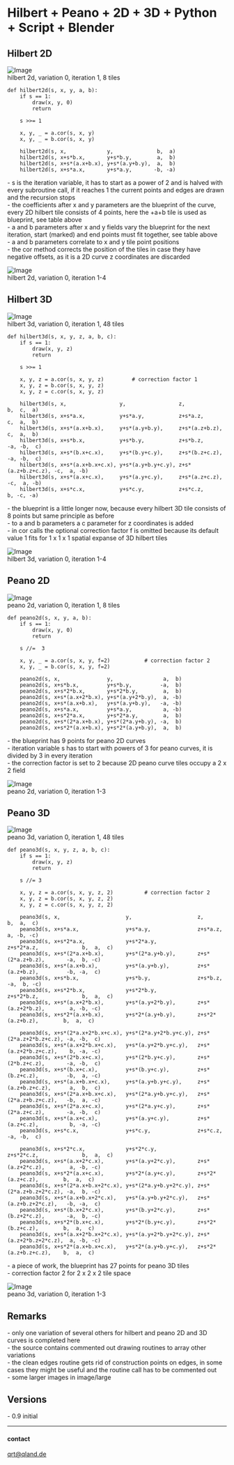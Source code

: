 # **Hilbert + Peano + 2D + 3D + Python + Script + Blender**

## **Hilbert 2D**

![Image](images/hilbert2d_var0.png)  
hilbert 2d, variation 0, iteration 1, 8 tiles

```
def hilbert2d(s, x, y, a, b):
    if s == 1:
        draw(x, y, 0)
        return

    s >>= 1

    x, y, _ = a.cor(s, x, y)           
    x, y, _ = b.cor(s, x, y)

    hilbert2d(s, x,             y,              b,  a)
    hilbert2d(s, x+s*b.x,       y+s*b.y,        a,  b)
    hilbert2d(s, x+s*(a.x+b.x), y+s*(a.y+b.y),  a,  b)
    hilbert2d(s, x+s*a.x,       y+s*a.y,       -b, -a)
```

\- s is the iteration variable, it has to start as a power of 2 and is halved with every subroutine call, if it reaches 1 the current points and edges are drawn and the recursion stops  
\- the coefficients after x and y parameters are the blueprint of the curve, every 2D hilbert tile consists of 4 points, here the +a+b tile is used as blueprint, see table above  
\- a and b parameters after x and y fields vary the blueprint for the next iteration, start (marked) and end points must fit together, see table above  
\- a and b parameters correlate to x and y tile point positions  
\- the cor method corrects the position of the tiles in case they have negative offsets, as it is a 2D curve z coordinates are discarded

![Image](images/hilbert2d_1_4r.png)  
hilbert 2d, variation 0, iteration 1-4

## **Hilbert 3D**

![Image](images/hilbert3d_var0.png)  
hilbert 3d, variation 0, iteration 1, 48 tiles

```
def hilbert3d(s, x, y, z, a, b, c):
    if s == 1:
        draw(x, y, z)
        return

    s >>= 1
    
    x, y, z = a.cor(s, x, y, z)         # correction factor 1
    x, y, z = b.cor(s, x, y, z)
    x, y, z = c.cor(s, x, y, z)

    hilbert3d(s, x,                 y,                 z,                  b,  c,  a)
    hilbert3d(s, x+s*a.x,           y+s*a.y,           z+s*a.z,            c,  a,  b)
    hilbert3d(s, x+s*(a.x+b.x),     y+s*(a.y+b.y),     z+s*(a.z+b.z),      c,  a,  b)
    hilbert3d(s, x+s*b.x,           y+s*b.y,           z+s*b.z,           -a, -b,  c)
    hilbert3d(s, x+s*(b.x+c.x),     y+s*(b.y+c.y),     z+s*(b.z+c.z),     -a, -b,  c)
    hilbert3d(s, x+s*(a.x+b.x+c.x), y+s*(a.y+b.y+c.y), z+s*(a.z+b.z+c.z), -c,  a, -b)
    hilbert3d(s, x+s*(a.x+c.x),     y+s*(a.y+c.y),     z+s*(a.z+c.z),     -c,  a, -b)
    hilbert3d(s, x+s*c.x,           y+s*c.y,           z+s*c.z,            b, -c, -a)
```

\- the blueprint is a little longer now, because every hilbert 3D tile consists of 8 points but same principle as before  
\- to a and b parameters a c parameter for z coordinates is added  
\- in cor calls the optional correction factor f is omitted because its default value 1 fits for 1 x 1 x 1 spatial expanse of 3D hilbert tiles

![Image](images/hilbert3d_1_4r.png)  
hilbert 3d, variation 0, iteration 1-4

## **Peano 2D**

![Image](images/peano2d_var0.png)  
peano 2d, variation 0, iteration 1, 8 tiles

```
def peano2d(s, x, y, a, b):
    if s == 1:
        draw(x, y, 0)
        return

    s //=  3

    x, y, _ = a.cor(s, x, y, f=2)           # correction factor 2
    x, y, _ = b.cor(s, x, y, f=2)

    peano2d(s, x,               y,                a,  b)
    peano2d(s, x+s*b.x,         y+s*b.y,         -a,  b)
    peano2d(s, x+s*2*b.x,       y+s*2*b.y,        a,  b)
    peano2d(s, x+s*(a.x+2*b.x), y+s*(a.y+2*b.y),  a, -b)
    peano2d(s, x+s*(a.x+b.x),   y+s*(a.y+b.y),   -a, -b)
    peano2d(s, x+s*a.x,         y+s*a.y,          a, -b)
    peano2d(s, x+s*2*a.x,       y+s*2*a.y,        a,  b)
    peano2d(s, x+s*(2*a.x+b.x), y+s*(2*a.y+b.y), -a,  b)
    peano2d(s, x+s*2*(a.x+b.x), y+s*2*(a.y+b.y),  a,  b)
```

\- the blueprint has 9 points for peano 2D curves  
\- iteration variable s has to start with powers of 3 for peano curves, it is divided by 3 in every iteration  
\- the correction factor is set to 2 because 2D peano curve tiles occupy a 2 x 2 field

![Image](images/peano2d_1_3r.png)  
peano 2d, variation 0, iteration 1-3

## **Peano 3D**

![Image](images/peano3d_var0.png)  
peano 3d, variation 0, iteration 1, 48 tiles

```
def peano3d(s, x, y, z, a, b, c):
    if s == 1:
        draw(x, y, z)
        return

    s //= 3

    x, y, z = a.cor(s, x, y, z, 2)          # correction factor 2
    x, y, z = b.cor(s, x, y, z, 2)
    x, y, z = c.cor(s, x, y, z, 2)

    peano3d(s, x,                     y,                     z,                      b,  a,  c)
    peano3d(s, x+s*a.x,               y+s*a.y,               z+s*a.z,                a, -b, -c)
    peano3d(s, x+s*2*a.x,             y+s*2*a.y,             z+s*2*a.z,              b,  a,  c)
    peano3d(s, x+s*(2*a.x+b.x),       y+s*(2*a.y+b.y),       z+s*(2*a.z+b.z),       -a,  b, -c)
    peano3d(s, x+s*(a.x+b.x),         y+s*(a.y+b.y),         z+s*(a.z+b.z),         -b, -a,  c)
    peano3d(s, x+s*b.x,               y+s*b.y,               z+s*b.z,               -a,  b, -c)
    peano3d(s, x+s*2*b.x,             y+s*2*b.y,             z+s*2*b.z,              b,  a,  c)
    peano3d(s, x+s*(a.x+2*b.x),       y+s*(a.y+2*b.y),       z+s*(a.z+2*b.z),        a, -b, -c)
    peano3d(s, x+s*2*(a.x+b.x),       y+s*2*(a.y+b.y),       z+s*2*(a.z+b.z),        b,  a,  c)
    
    peano3d(s, x+s*(2*a.x+2*b.x+c.x), y+s*(2*a.y+2*b.y+c.y), z+s*(2*a.z+2*b.z+c.z), -a, -b,  c)
    peano3d(s, x+s*(a.x+2*b.x+c.x),   y+s*(a.y+2*b.y+c.y),   z+s*(a.z+2*b.z+c.z),    b, -a, -c)
    peano3d(s, x+s*(2*b.x+c.x),       y+s*(2*b.y+c.y),       z+s*(2*b.z+c.z),       -a, -b,  c)
    peano3d(s, x+s*(b.x+c.x),         y+s*(b.y+c.y),         z+s*(b.z+c.z),         -b,  a, -c)
    peano3d(s, x+s*(a.x+b.x+c.x),     y+s*(a.y+b.y+c.y),     z+s*(a.z+b.z+c.z),      a,  b,  c)
    peano3d(s, x+s*(2*a.x+b.x+c.x),   y+s*(2*a.y+b.y+c.y),   z+s*(2*a.z+b.z+c.z),   -b,  a, -c)
    peano3d(s, x+s*(2*a.x+c.x),       y+s*(2*a.y+c.y),       z+s*(2*a.z+c.z),       -a, -b,  c)
    peano3d(s, x+s*(a.x+c.x),         y+s*(a.y+c.y),         z+s*(a.z+c.z),          b, -a, -c)
    peano3d(s, x+s*c.x,               y+s*c.y,               z+s*c.z,               -a, -b,  c)

    peano3d(s, x+s*2*c.x,             y+s*2*c.y,             z+s*2*c.z,              b,  a,  c)
    peano3d(s, x+s*(a.x+2*c.x),       y+s*(a.y+2*c.y),       z+s*(a.z+2*c.z),        a, -b, -c)
    peano3d(s, x+s*2*(a.x+c.x),       y+s*2*(a.y+c.y),       z+s*2*(a.z+c.z),        b,  a,  c)
    peano3d(s, x+s*(2*a.x+b.x+2*c.x), y+s*(2*a.y+b.y+2*c.y), z+s*(2*a.z+b.z+2*c.z), -a,  b, -c)
    peano3d(s, x+s*(a.x+b.x+2*c.x),   y+s*(a.y+b.y+2*c.y),   z+s*(a.z+b.z+2*c.z),   -b, -a,  c)
    peano3d(s, x+s*(b.x+2*c.x),       y+s*(b.y+2*c.y),       z+s*(b.z+2*c.z),       -a,  b, -c)
    peano3d(s, x+s*2*(b.x+c.x),       y+s*2*(b.y+c.y),       z+s*2*(b.z+c.z),        b,  a,  c)
    peano3d(s, x+s*(a.x+2*b.x+2*c.x), y+s*(a.y+2*b.y+2*c.y), z+s*(a.z+2*b.z+2*c.z),  a, -b, -c)
    peano3d(s, x+s*2*(a.x+b.x+c.x),   y+s*2*(a.y+b.y+c.y),   z+s*2*(a.z+b.z+c.z),    b,  a,  c)
```

\- a piece of work, the blueprint has 27 points for peano 3D tiles  
\- correction factor 2 for 2 x 2 x 2 tile space 

![Image](images/peano3d_1_3r.png)  
peano 3d, variation 0, iteration 1-3

## **Remarks**
\- only one variation of several others for hilbert and peano 2D and 3D curves is completed here  
\- the source contains commented out drawing routines to array other variations  
\- the clean edges routine gets rid of construction points on edges, in some cases they might be useful and the routine call has to be commented out  
\- some larger images in image/large

## **Versions**
\- 0.9 initial  

---

#### contact
[qrt@qland.de](mailto:qrt@qland.de)
